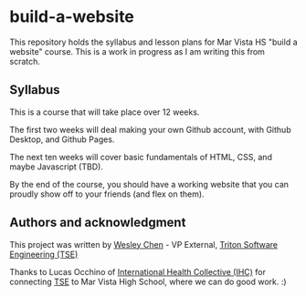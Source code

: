 # build-a-website

This repository holds the syllabus and lesson plans for Mar Vista HS "build a website" course.
This is a work in progress as I am writing this from scratch.

## Syllabus

This is a course that will take place over 12 weeks.

The first two weeks will deal making your own Github account, with Github Desktop, and Github Pages.

The next ten weeks will cover basic fundamentals of HTML, CSS, and maybe Javascript (TBD).

By the end of the course, you should have a working website that you can proudly show off to your friends (and flex on them).

## Authors and acknowledgment

This project was written by [Wesley Chen][wesley] - VP External, [Triton Software Engineering (TSE)][tse]

Thanks to Lucas Occhino of [International Health Collective (IHC)][ihc] for connecting [TSE][tse] to Mar Vista High School, where we can do good work. :)

[wesley]: github.com/wes-chen

[tse]: github.com/tritonse

[ihc]: https://www.internationalhealthcollective.org/
